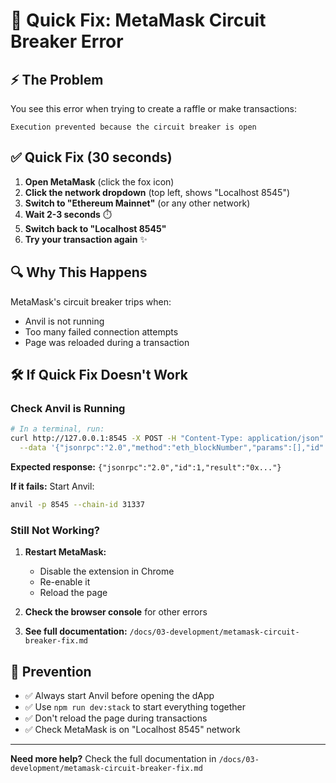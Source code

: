 # 🔧 Quick Fix: MetaMask Circuit Breaker Error

## ⚡ The Problem

You see this error when trying to create a raffle or make transactions:

```
Execution prevented because the circuit breaker is open
```

## ✅ Quick Fix (30 seconds)

1. **Open MetaMask** (click the fox icon)
2. **Click the network dropdown** (top left, shows "Localhost 8545")
3. **Switch to "Ethereum Mainnet"** (or any other network)
4. **Wait 2-3 seconds** ⏱️
5. **Switch back to "Localhost 8545"**
6. **Try your transaction again** ✨

## 🔍 Why This Happens

MetaMask's circuit breaker trips when:
- Anvil is not running
- Too many failed connection attempts
- Page was reloaded during a transaction

## 🛠️ If Quick Fix Doesn't Work

### Check Anvil is Running

```bash
# In a terminal, run:
curl http://127.0.0.1:8545 -X POST -H "Content-Type: application/json" \
  --data '{"jsonrpc":"2.0","method":"eth_blockNumber","params":[],"id":1}'
```

**Expected response:** `{"jsonrpc":"2.0","id":1,"result":"0x..."}`

**If it fails:** Start Anvil:
```bash
anvil -p 8545 --chain-id 31337
```

### Still Not Working?

1. **Restart MetaMask:**
   - Disable the extension in Chrome
   - Re-enable it
   - Reload the page

2. **Check the browser console** for other errors

3. **See full documentation:** `/docs/03-development/metamask-circuit-breaker-fix.md`

## 📝 Prevention

- ✅ Always start Anvil before opening the dApp
- ✅ Use `npm run dev:stack` to start everything together
- ✅ Don't reload the page during transactions
- ✅ Check MetaMask is on "Localhost 8545" network

---

**Need more help?** Check the full documentation in `/docs/03-development/metamask-circuit-breaker-fix.md`
